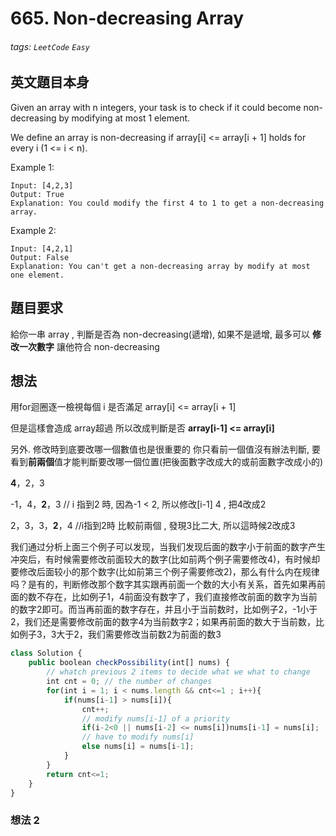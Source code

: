# 665. Non-decreasing Array
###### tags: `LeetCode` `Easy`

## 英文題目本身
Given an array with n integers, your task is to check if it could become non-decreasing by modifying at most 1 element.

We define an array is non-decreasing if array[i] <= array[i + 1] holds for every i (1 <= i < n).

Example 1:
```
Input: [4,2,3]
Output: True
Explanation: You could modify the first 4 to 1 to get a non-decreasing array.
```
Example 2:
```
Input: [4,2,1]
Output: False
Explanation: You can't get a non-decreasing array by modify at most one element.
```
## 題目要求
給你一串 array , 判斷是否為 non-decreasing(遞增), 如果不是遞增, 最多可以 **修改一次數字** 讓他符合 non-decreasing
## 想法
用for迴圈逐一檢視每個 i 是否滿足 array[i] <= array[i + 1]

但是這樣會造成 array超過
所以改成判斷是否 **array[i-1] <= array[i]**

另外. 修改時到底要改哪一個數值也是很重要的
你只看前一個值沒有辦法判斷, 要看到**前兩個**值才能判斷要改哪一個位置(把後面數字改成大的或前面數字改成小的)


**4**，2，3

-1，4，**2**，3 // i 指到2 時, 因為-1 < 2, 所以修改[i-1] 4 , 把4改成2

2，3，3，**2**，4  //i指到2時 比較前兩個 , 發現3比二大, 所以這時候2改成3

我们通过分析上面三个例子可以发现，当我们发现后面的数字小于前面的数字产生冲突后，有时候需要修改前面较大的数字(比如前两个例子需要修改4)，有时候却要修改后面较小的那个数字(比如前第三个例子需要修改2)，那么有什么内在规律吗？是有的，判断修改那个数字其实跟再前面一个数的大小有关系，首先如果再前面的数不存在，比如例子1，4前面没有数字了，我们直接修改前面的数字为当前的数字2即可。而当再前面的数字存在，并且小于当前数时，比如例子2，-1小于2，我们还是需要修改前面的数字4为当前数字2；如果再前面的数大于当前数，比如例子3，3大于2，我们需要修改当前数2为前面的数3


```javascript
class Solution {
    public boolean checkPossibility(int[] nums) {
        // whatch previous 2 items to decide what we what to change
        int cnt = 0; // the number of changes
        for(int i = 1; i < nums.length && cnt<=1 ; i++){
            if(nums[i-1] > nums[i]){
                cnt++;
                // modify nums[i-1] of a priority
                if(i-2<0 || nums[i-2] <= nums[i])nums[i-1] = nums[i];
                // have to modify nums[i]
                else nums[i] = nums[i-1];                               
            }
        }
        return cnt<=1; 
    }
}
```

### 想法 2

```javascript
```